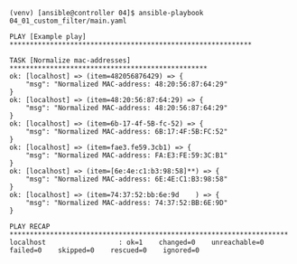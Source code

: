     (venv) [ansible@controller 04]$ ansible-playbook 04_01_custom_filter/main.yaml 

    PLAY [Example play] ************************************************************

    TASK [Normalize mac-addresses] *************************************************
    ok: [localhost] => (item=482056876429) => {
        "msg": "Normalized MAC-address: 48:20:56:87:64:29"
    }
    ok: [localhost] => (item=48:20:56:87:64:29) => {
        "msg": "Normalized MAC-address: 48:20:56:87:64:29"
    }
    ok: [localhost] => (item=6b-17-4f-5B-fc-52) => {
        "msg": "Normalized MAC-address: 6B:17:4F:5B:FC:52"
    }
    ok: [localhost] => (item=fae3.fe59.3cb1) => {
        "msg": "Normalized MAC-address: FA:E3:FE:59:3C:B1"
    }
    ok: [localhost] => (item=[6e:4e:c1:b3:98:58]**) => {
        "msg": "Normalized MAC-address: 6E:4E:C1:B3:98:58"
    }
    ok: [localhost] => (item=74:37:52:bb:6e:9d    ) => {
        "msg": "Normalized MAC-address: 74:37:52:BB:6E:9D"
    }

    PLAY RECAP *********************************************************************
    localhost                  : ok=1    changed=0    unreachable=0    failed=0    skipped=0    rescued=0    ignored=0
